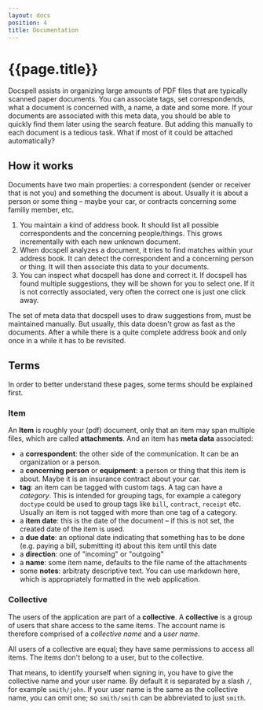 ```yaml
---
layout: docs
position: 4
title: Documentation
---
```


# {{page.title}}

Docspell assists in organizing large amounts of PDF files that are
typically scanned paper documents. You can associate tags, set
correspondends, what a document is concerned with, a name, a date and
some more. If your documents are associated with this meta data, you
should be able to quickly find them later using the search
feature. But adding this manually to each document is a tedious
task. What if most of it could be attached automatically?

## How it works

Documents have two main properties: a correspondent (sender or
receiver that is not you) and something the document is about. Usually
it is about a person or some thing – maybe your car, or contracts
concerning some familiy member, etc.

1. You maintain a kind of address book. It should list all possible
   correspondents and the concerning people/things. This grows
   incrementally with each new unknown document.
2. When docspell analyzes a document, it tries to find matches within
   your address book. It can detect the correspondent and a concerning
   person or thing. It will then associate this data to your
   documents.
3. You can inspect what docspell has done and correct it. If docspell
   has found multiple suggestions, they will be shown for you to
   select one. If it is not correctly associated, very often the
   correct one is just one click away.

The set of meta data that docspell uses to draw suggestions from, must
be maintained manually. But usually, this data doesn't grow as fast as
the documents. After a while there is a quite complete address book
and only once in a while it has to be revisited.


## Terms

In order to better understand these pages, some terms should be
explained first.

### Item

An **Item** is roughly your (pdf) document, only that an item may span
multiple files, which are called **attachments**. And an item has
**meta data** associated:

- a **correspondent**: the other side of the communication. It can be
  an organization or a person.
- a **concerning person** or **equipment**: a person or thing that
  this item is about. Maybe it is an insurance contract about your
  car.
- **tag**: an item can be tagged with custom tags. A tag can have a
  *category*. This is intended for grouping tags, for example a
  category `doctype` could be used to group tags like `bill`,
  `contract`, `receipt` etc. Usually an item is not tagged with more
  than one tag of a category.
- a **item date**: this is the date of the document – if this is not
  set, the created date of the item is used.
- a **due date**: an optional date indicating that something has to be
  done (e.g. paying a bill, submitting it) about this item until this
  date
- a **direction**: one of "incoming" or "outgoing"
- a **name**: some item name, defaults to the file name of the
  attachments
- some **notes**: arbitraty descriptive text. You can use markdown
  here, which is appropriately formatted in the web application.

### Collective

The users of the application are part of a **collective**. A
**collective** is a group of users that share access to the same
items. The account name is therefore comprised of a *collective name*
and a *user name*.

All users of a collective are equal; they have same permissions to
access all items. The items don't belong to a user, but to the
collective.

That means, to identify yourself when signing in, you have to give the
collective name and your user name. By default it is separated by a
slash `/`, for example `smith/john`. If your user name is the same as
the collective name, you can omit one; so `smith/smith` can be
abbreviated to just `smith`.
